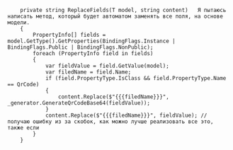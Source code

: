        
        private string ReplaceFields(T model, string content)   Я пытаюсь написать метод, который будет автоматом заменять все поля, на основе модели.
        {
            PropertyInfo[] fields = model.GetType().GetProperties(BindingFlags.Instance | BindingFlags.Public | BindingFlags.NonPublic);
            foreach (PropertyInfo field in fields) 
            {
                var fieldValue = field.GetValue(model);
                var filedName = field.Name;
                if (field.PropertyType.IsClass && field.PropertyType.Name == QrCode) 
                {
                    content.Replace($"{{{filedName}}}", _generator.GenerateQrCodeBase64(fieldValue)); 
                }
                content.Replace($"{{{filedName}}}", fieldValue); // получаю ошибку из за скобок, как можно лучше реализовать все это, также если 
            }
        }
